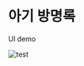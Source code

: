 # 아기 방명록

UI demo

![test](https://github.com/user-attachments/assets/039b20b4-3925-4b31-803e-b32a42a6c915)

